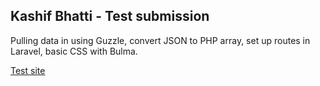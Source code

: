 ## Kashif Bhatti - Test submission

Pulling data in using Guzzle, convert JSON to PHP array, set up routes in Laravel, basic CSS with Bulma.

<p><a href="https://totallywicked.preview1.co.uk">Test site</a></p>
